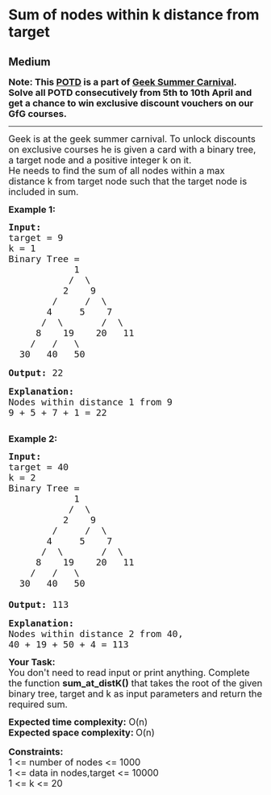 # Sum of nodes within k distance from target
## Medium 
<div class="problem-statement" style="user-select: auto;">
                <p style="user-select: auto;"></p><p style="user-select: auto;"><span style="font-size: 18px; user-select: auto;"><strong style="user-select: auto;">Note: This&nbsp;<a href="http://practice.geeksforgeeks.org/problem-of-the-day" target="_blank" style="user-select: auto;">POTD</a>&nbsp;is a part of&nbsp;<a href="https://practice.geeksforgeeks.org/summer-carnival-2022?utm_source=potd&amp;utm_medium=problempage&amp;utm_campaign=gsc22" target="_blank" style="user-select: auto;">Geek Summer Carnival</a>. Solve all POTD consecutively from 5th to 10th April and get a chance to win exclusive discount vouchers on our GfG courses.</strong></span></p>

<hr style="user-select: auto;">
<p style="user-select: auto;"><span style="font-size: 18px; user-select: auto;">Geek is at the geek summer carnival. To unlock discounts on exclusive courses he is given a card with a binary tree, a target node and a positive integer k on it.&nbsp;<br style="user-select: auto;">
He needs to find the sum of all nodes within a max distance k from target node such that the target node is included in sum.</span></p>

<p style="user-select: auto;"><strong style="user-select: auto;"><span style="font-size: 18px; user-select: auto;">Example 1:</span></strong></p>

<pre style="user-select: auto;"><strong style="user-select: auto;"><span style="font-size: 18px; user-select: auto;">Input:</span></strong>
<span style="font-size: 18px; user-select: auto;">target = 9 
k = 1
Binary Tree = 
            1
           /  \
          2    9
        /     /  \
       4     5    7
      /  \       /  \
     8    19    20   11
    /   /   \
  30   40   50
</span>
<span style="font-size: 18px; user-select: auto;"><strong style="user-select: auto;">Output: </strong>22</span>

<span style="font-size: 18px; user-select: auto;"><strong style="user-select: auto;">Explanation: </strong>
Nodes within distance 1 from 9 
9 + 5 + 7 + 1 = 22</span></pre>

<p style="user-select: auto;"><br style="user-select: auto;">
<span style="font-size: 18px; user-select: auto;"><strong style="user-select: auto;">Example 2:</strong></span></p>

<pre style="user-select: auto;"><strong style="user-select: auto;"><span style="font-size: 18px; user-select: auto;">Input:</span></strong>
<span style="font-size: 18px; user-select: auto;">target = 40 
k = 2
Binary Tree = 
            1
           /  \
          2    9
        /     /  \
       4     5    7
      /  \       /  \
     8    19    20   11
    /   /   \
  30   40   50</span>
<span style="font-size: 18px; user-select: auto;">
<strong style="user-select: auto;">Output: </strong>113</span>

<span style="font-size: 18px; user-select: auto;"><strong style="user-select: auto;">Explanation:</strong>
Nodes within distance 2 from 40,
40 + 19 + 50 + 4 = 113
</span></pre>

<p style="user-select: auto;"><span style="font-size: 18px; user-select: auto;"><strong style="user-select: auto;">Your Task:</strong><br style="user-select: auto;">
You don't need to read input or print anything. Complete the function <strong style="user-select: auto;">sum_at_distK()</strong> that takes the root of the given binary tree, target and k as input parameters and return the required sum.&nbsp;</span></p>

<p style="user-select: auto;"><span style="font-size: 18px; user-select: auto;"><strong style="user-select: auto;">Expected time complexity:</strong> O(n)<br style="user-select: auto;">
<strong style="user-select: auto;">Expected space complexity: </strong>O(n)</span><br style="user-select: auto;">
<br style="user-select: auto;">
<span style="font-size: 18px; user-select: auto;"><strong style="user-select: auto;">Constraints:</strong><br style="user-select: auto;">
1 &lt;= number of nodes &lt;= 1000<br style="user-select: auto;">
1 &lt;= data in nodes,target &lt;= 10000<br style="user-select: auto;">
1 &lt;= k &lt;= 20</span></p>
 <p style="user-select: auto;"></p>
            </div>
